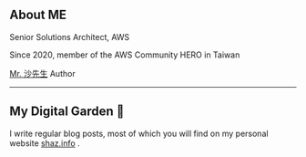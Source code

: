 ## About ME

Senior Solutions Architect, AWS

Since 2020, member of the AWS Community HERO in Taiwan

[Mr. 沙先生](https://shazi.info) Author

---

## My Digital Garden 🌱

I write regular blog posts, most of which you will find on my personal website [shaz.info](https://shazi.info) .
